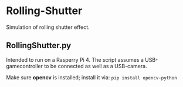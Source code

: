 # Rolling-Shutter
Simulation of rolling shutter effect.

## RollingShutter.py
Intended to run on a Rasperry Pi 4.
The script assumes a USB-gamecontroller to be connected as well as a USB-camera.

Make sure **opencv** is installed; install it via:
`pip install opencv-python`
